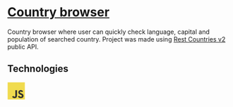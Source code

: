 # [Country browser](https://szymonogniewski.github.io/Country-browser/)

Country browser where user can quickly check language, capital and population of searched country. Project was made using [Rest Countries v2](https://restcountries.com/) public API. 

## Technologies
<img src="https://github.com/devicons/devicon/blob/master/icons/javascript/javascript-original.svg" title="JavaScript" alt="JavaScript" width="40" height="40"/>&nbsp;
